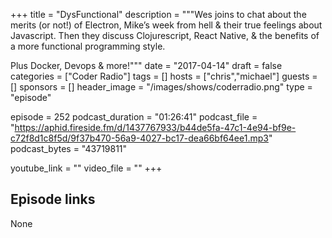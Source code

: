 +++
title = "DysFunctional"
description = """Wes joins to chat about the merits (or not!) of Electron, Mike’s week from hell & their true feelings about Javascript. Then they discuss Clojurescript, React Native, & the benefits of a more functional programming style.

Plus Docker, Devops & more!"""
date = "2017-04-14"
draft = false
categories = ["Coder Radio"]
tags = []
hosts = ["chris","michael"]
guests = []
sponsors = []
header_image = "/images/shows/coderradio.png"
type = "episode"

episode = 252
podcast_duration = "01:26:41"
podcast_file = "https://aphid.fireside.fm/d/1437767933/b44de5fa-47c1-4e94-bf9e-c72f8d1c8f5d/9f37b470-56a9-4027-bc17-dea66bf64ee1.mp3"
podcast_bytes = "43719811"

youtube_link = ""
video_file = ""
+++

## Episode links

None

